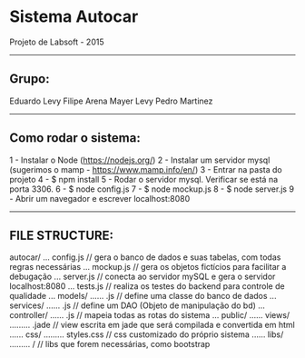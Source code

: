 # Sistema Autocar
Projeto de Labsoft - 2015

---------------------
Grupo:
---------------------
Eduardo Levy
Filipe Arena
Mayer Levy
Pedro Martinez

---------------------
Como rodar o sistema:
---------------------
1 - Instalar o Node (https://nodejs.org/)
2 - Instalar um servidor mysql (sugerimos o mamp - https://www.mamp.info/en/)
3 - Entrar na pasta do projeto
4 - $ npm install
5 - Rodar o servidor mysql. Verificar se está na porta 3306.
6 - $ node config.js
7 - $ node mockup.js
8 - $ node server.js
9 - Abrir um navegador e escrever localhost:8080

---------------------
FILE STRUCTURE:
---------------------
autocar/
... config.js 			// gera o banco de dados e suas tabelas, com todas regras necessárias
... mockup.js 			// gera os objetos fictícios para facilitar a debugação
... server.js 			// conecta ao servidor mySQL e gera o servidor localhost:8080
... tests.js 			// realiza os testes do backend para controle de qualidade
... models/
...... <entity>.js 		// define uma classe do banco de dados
... services/
...... <dao>.js 		// define um DAO (Objeto de manipulação do bd)
... controller/
...... <router>.js 		// mapeia todas as rotas do sistema
... public/
...... views/
......... <view>.jade 	// view escrita em jade que será compilada e convertida em html
...... css/
......... styles.css 	// css customizado do próprio sistema
...... libs/
......... <lib>/		// libs que forem necessárias, como bootstrap
